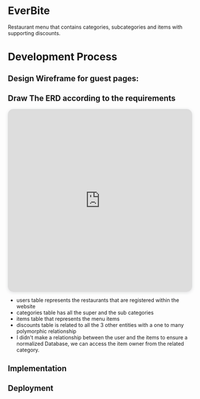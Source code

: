 # EverBite
Restaurant menu that contains categories, subcategories and items with supporting discounts. 

# Development Process

## Design Wireframe for guest pages:

## Draw The ERD according to the requirements


<iframe width="100%" height="500px" style="box-shadow: 0 2px 8px 0 rgba(63,69,81,0.16); border-radius:15px;" allowtransparency="true" allowfullscreen="true" scrolling="no" title="Embedded DrawSQL IFrame" frameborder="0" src="https://drawsql.app/teams/me-435/diagrams/everbite/embed"></iframe>

* users table represents the restaurants that are registered within the website
* categories table has all the super and the sub categories 
* items table that represents the menu items 
* discounts table is related to all the 3 other entities with a one to many polymorphic relationship
* I didn't make a relationship between the user and the items to ensure a normalized Database, we can access the item owner from the related category.


## Implementation

## Deployment
